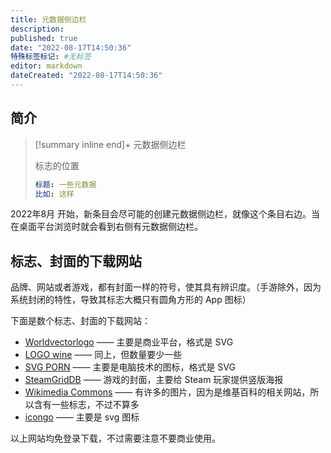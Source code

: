 ```yaml
---
title: 元数据侧边栏
description:
published: true
date: "2022-08-17T14:50:36"
特殊标签标记: #无标签
editor: markdown
dateCreated: "2022-08-17T14:50:36"
---
```


## 简介

> [!summary inline end]+ 元数据侧边栏
>
> 标志的位置
>
> ```yaml
> 标题: 一些元数据
> 比如: 这样
> ```

2022年8月 开始，新条目会尽可能的创建元数据侧边栏，就像这个条目右边。当在桌面平台浏览时就会看到右侧有元数据侧边栏。

## 标志、封面的下载网站

品牌、网站或者游戏，都有封面一样的符号，使其具有辨识度。（手游除外，因为系统封闭的特性，导致其标志大概只有圆角方形的 App 图标）

下面是数个标志、封面的下载网站：

+   [Worldvectorlogo](https://worldvectorlogo.com) —— 主要是商业平台，格式是 SVG
+   [LOGO wine](https://www.logo.wine) —— 同上，但数量要少一些
+   [SVG PORN](https://svgporn.com) —— 主要是电脑技术的图标，格式是 SVG
+   [SteamGridDB](https://www.steamgriddb.com) —— 游戏的封面，主要给 Steam 玩家提供竖版海报
+   [Wikimedia Commons](https://commons.wikimedia.org) —— 有许多的图片，因为是维基百科的相关网站，所以含有一些标志，不过不算多
+   [icongo](https://icongo.github.io/) —— 主要是 svg 图标

以上网站均免登录下载，不过需要注意不要商业使用。
